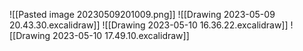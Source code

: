 
![[Pasted image 20230509201009.png]]
![[Drawing 2023-05-09 20.43.30.excalidraw]]
![[Drawing 2023-05-10 16.36.22.excalidraw]]
![[Drawing 2023-05-10 17.49.10.excalidraw]]